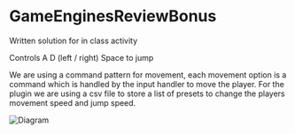 # GameEnginesReviewBonus

Written solution for in class activity

Controls A D (left / right) Space to jump

We are using a command pattern for movement, each movement option is a command which is handled by the input handler to move the player. For the plugin we are using a csv file to store a list of presets to change the players movement speed and jump speed.

![Diagram](https://github.com/user-attachments/assets/35cffd69-0c11-41cf-b575-c667352d329d)
